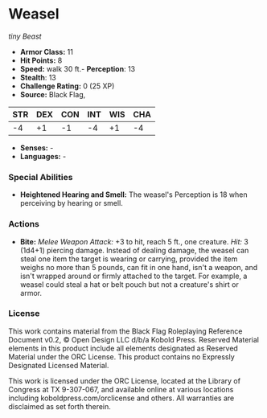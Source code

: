 # Weasel

*tiny* *Beast*

- **Armor Class:** 11
- **Hit Points:** 8 
- **Speed:** walk 30 ft.- **Perception**: 13
- **Stealth**: 13
- **Challenge Rating:** 0 (25 XP)
- **Source:** Black Flag,

| STR | DEX | CON | INT | WIS | CHA |
| --- | --- | --- | --- | --- | --- |
| -4 | +1 | -1 | -4 | +1 | -4 |

- **Senses:** -
- **Languages:** -

### Special Abilities

- **Heightened Hearing and Smell:** The weasel's Perception is 18 when perceiving by hearing or smell.

### Actions

- **Bite:** _Melee Weapon Attack:_ +3 to hit, reach 5 ft., one creature. _Hit:_ 3 (1d4+1) piercing damage. Instead of dealing damage, the weasel can steal one item the target is wearing or carrying, provided the item weighs no more than 5 pounds, can fit in one hand, isn't a weapon, and isn't wrapped around or firmly attached to the target. For example, a weasel could steal a hat or belt pouch but not a creature's shirt or armor.


### License

This work contains material from the Black Flag Roleplaying Reference Document v0.2, © Open Design LLC d/b/a Kobold Press. Reserved Material elements in this product include all elements designated as Reserved Material under the ORC License. This product contains no Expressly Designated Licensed Material.

This work is licensed under the ORC License, located at the Library of Congress at TX 9-307-067, and available online at various locations including koboldpress.com/orclicense and others. All warranties are disclaimed as set forth therein.
